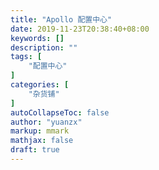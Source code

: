 ```yaml
---
title: "Apollo 配置中心"
date: 2019-11-23T20:38:40+08:00
keywords: []
description: ""
tags: [
    "配置中心"
]
categories: [
    "杂货铺"
]
autoCollapseToc: false
author: "yuanzx"
markup: mmark
mathjax: false
draft: true
---
```


